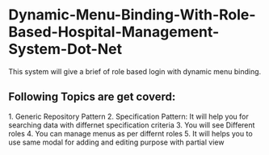 # Dynamic-Menu-Binding-With-Role-Based-Hospital-Management-System-Dot-Net
This system will give a brief of role based login with dynamic menu binding. 

<h2>Following Topics are get coverd:</h2>
1. Generic Repository Pattern
2. Specification Pattern: It will help you for searching data with differnet specification criteria
3. You will see Different roles
4. You can manage menus as per differnt roles
5. It will helps you to use same modal for adding and editing purpose with partial view

